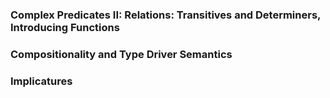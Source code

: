 ### Complex Predicates II: Relations: Transitives and Determiners, Introducing Functions

### Compositionality and Type Driver Semantics

### Implicatures
